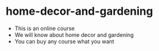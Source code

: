 # home-decor-and-gardening
* This is an online course 
* We will know about home decor and gardening
* You can buy any course what you want 
